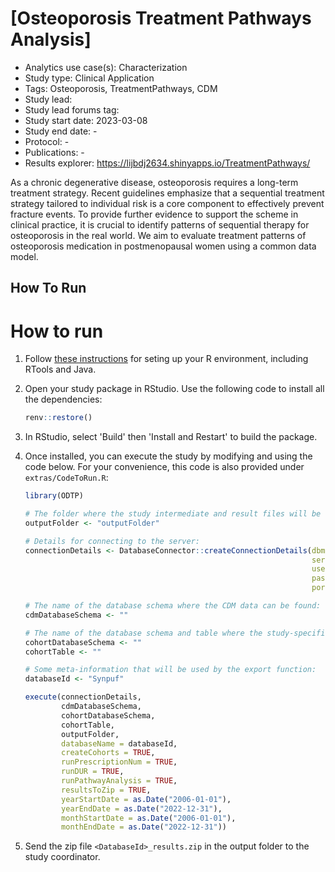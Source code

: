 [Osteoporosis Treatment Pathways Analysis]
=============
- Analytics use case(s): Characterization
- Study type: Clinical Application
- Tags: Osteoporosis, TreatmentPathways, CDM
- Study lead: 
- Study lead forums tag: 
- Study start date: 2023-03-08
- Study end date: -
- Protocol: -
- Publications: -
- Results explorer: https://lijbdj2634.shinyapps.io/TreatmentPathways/


 As a chronic degenerative disease, osteoporosis requires a long-term treatment strategy. Recent guidelines emphasize that a sequential treatment strategy tailored to individual risk is a core component to effectively prevent fracture events. To provide further evidence to support the scheme in clinical practice, it is crucial to identify patterns of sequential therapy for osteoporosis in the real world. We aim to evaluate treatment patterns of osteoporosis medication in postmenopausal women using a common data model.

## How To Run
How to run
==========
1. Follow [these instructions](https://ohdsi.github.io/Hades/rSetup.html) for seting up your R environment, including RTools and Java. 

2. Open your study package in RStudio. Use the following code to install all the dependencies:

	```r
	renv::restore()
	```

3. In RStudio, select 'Build' then 'Install and Restart' to build the package.

3. Once installed, you can execute the study by modifying and using the code below. For your convenience, this code is also provided under `extras/CodeToRun.R`:

	```r
    library(ODTP)

    # The folder where the study intermediate and result files will be written:
    outputFolder <- "outputFolder"

    # Details for connecting to the server:
    connectionDetails <- DatabaseConnector::createConnectionDetails(dbms = "pdw",
                                                                    server = Sys.getenv("PDW_SERVER"),
                                                                    user = NULL,
                                                                    password = NULL,
                                                                    port = Sys.getenv("PDW_PORT"))

    # The name of the database schema where the CDM data can be found:
    cdmDatabaseSchema <- ""

    # The name of the database schema and table where the study-specific cohorts will be instantiated:
    cohortDatabaseSchema <- ""
    cohortTable <- ""

    # Some meta-information that will be used by the export function:
    databaseId <- "Synpuf"

    execute(connectionDetails,
            cdmDatabaseSchema,
            cohortDatabaseSchema,
            cohortTable,
            outputFolder,
            databaseName = databaseId,
            createCohorts = TRUE,
            runPrescriptionNum = TRUE,
            runDUR = TRUE,
            runPathwayAnalysis = TRUE,
            resultsToZip = TRUE,
            yearStartDate = as.Date("2006-01-01"),
            yearEndDate = as.Date("2022-12-31"),
            monthStartDate = as.Date("2006-01-01"),
            monthEndDate = as.Date("2022-12-31"))
    ```
4. Send the zip file ```<DatabaseId>_results.zip``` in the output folder to the study coordinator.